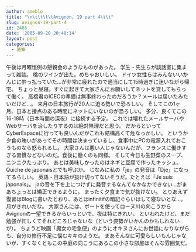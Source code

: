 ```yaml
---
author: ameblo
title: "\n\t\t\t\tAvignon, 19 part 4\t\t"
slug: avignon-19-part-4
id: 2485
date: '2005-09-20 20:48:14'
layout: post
categories:
  - 随筆
---
```


午後は月曜恒例の懇親会のようなものがあった。 学生・先生らが談話室に集まって雑談。 桃のワインが出た。めちゃおいしい。 ドイツ女性らはみんないいかんじに酔っ払っていた…が非常に疲れたので適当にして15時過ぎに迷いながら帰宅。 ちょっと昼寝。すぐに起きて大家さんにお願いしてネットを貸してもらって働く。 高橋君のICECの準備は無事終わったのだろうか？メールは届いたみたいだけど…。 来月の日本旅行が20人に迫る勢いで恐ろしい。 そしてこの1ヶ月、日本と接点のある時間にネットにいないのが恐ろしい。 多分、良くてこの16-18時（日本時間の深夜）に接続する予定。 これでは壊れたメールサーバやWebサーバを治したりするのは絶対無理だと思う。 だからといってCyberEspaceに行っても良いんだがこれも結構高くて危なっかしい。 というか夕食の賄いがあってその時間は決まっているし、食事中にPCの電源入れておこうものなら怒られるし。 大家さんは悪い人じゃないんだが、フランスに働きすぎる習慣などないのだ。食後に働くのも同様。 そして今日も生野菜のスープ、ニンニクたっぷり。 あとは美味しかったのはネギと豆腐で作ったキッシュ。Quiche de japonaisとでも呼ぶか。 じなみに私の「je」の発音は「Dje」になってるらしい。 英語・日本語が抜け切ってないそうだ。たとえば「Je suis japonais」。 jaの音を下を上につけずに発音するなんてなかなかできない…がまあちょっとは矯正できるように。 まったく夕食まで気が抜けない。 とりあえず復習はBlogに書いたとおり、あとはinfinitifの暗記ぐらいはして寝ないとな…。 月がきれいだな。 大家さんには、ボートを使ってローヌ川の向こうからAvignonの一望できるからいっといで、夜は特にきれい、 といわれたけど、まだ勉強が忙しくてそれどころじゃないな（という姿勢がいかんのかもしれないが）。 ちょうど映画「魔女の宅急便」のようにオキヌさんにお世話になりながらも、自分の修行不足に悩むキキのようだ。 まあそんなに可愛らしいもんじゃないが、すくなくともこの中庭の向こうにあるこの小さな部屋はそんな雰囲気だ。
